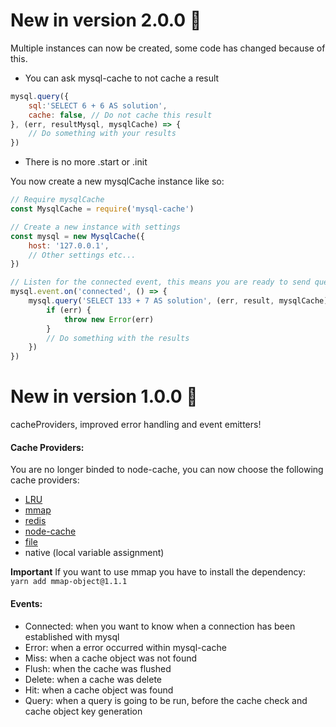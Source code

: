 
#  New in version 2.0.0 :rocket:
Multiple instances can now be created, some code has changed because of this.

 - You can ask mysql-cache to not cache a result

```javascript
mysql.query({
    sql:'SELECT 6 + 6 AS solution',
    cache: false, // Do not cache this result
}, (err, resultMysql, mysqlCache) => {
    // Do something with your results
})
```

 - There is no more .start or .init

You now create a new mysqlCache instance like so:

```javascript
// Require mysqlCache
const MysqlCache = require('mysql-cache')

// Create a new instance with settings
const mysql = new MysqlCache({
    host: '127.0.0.1',
    // Other settings etc...
})

// Listen for the connected event, this means you are ready to send queries
mysql.event.on('connected', () => {
    mysql.query('SELECT 133 + 7 AS solution', (err, result, mysqlCache) => {
        if (err) {
            throw new Error(err)
        }
        // Do something with the results
    })
})
```

#  New in version 1.0.0 :rocket:
cacheProviders, improved error handling and event emitters!

#### Cache Providers:
You are no longer binded to node-cache, you can now choose the following cache providers:
 - [LRU](https://www.npmjs.com/package/lru-cache)
 - [mmap](https://www.npmjs.com/package/mmap-object)
 - [redis](https://www.npmjs.com/package/redis)
 - [node-cache](https://www.npmjs.com/package/node-cache)
 - [file](https://www.npmjs.com/package/cacheman-file)
 - native (local variable assignment)

 **Important** If you want to use mmap you have to install the dependency: `
    yarn add mmap-object@1.1.1`

#### Events:
 - Connected: when you want to know when a connection has been established with mysql
 - Error: when a error occurred within mysql-cache 
 - Miss: when a cache object was not found
 - Flush: when the cache was flushed
 - Delete: when a cache was delete
 - Hit: when a cache object was found
 - Query: when a query is going to be run, before the cache check and cache object key generation

